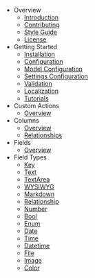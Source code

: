 - Overview
    - [Introduction](/docs/introduction)
    - [Contributing](/docs/contributing)
    - [Style Guide](/docs/style-guide)
    - [License](/docs/license)
- Getting Started
    - [Installation](/docs/installation)
    - [Configuration](/docs/configuration)
    - [Model Configuration](/docs/model-configuration)
    - [Settings Configuration](/docs/settings-configuration)
    - [Validation](/docs/validation)
    - [Localization](/docs/localization)
    - [Tutorials](/docs/tutorials)
- Custom Actions
    - [Overview](/docs/actions)
- Columns
    - [Overview](/docs/columns)
    - [Relationships](/docs/relationship-columns)
- Fields
    - [Overview](/docs/fields)
- Field Types
    - [Key](/docs/field-type-key)
    - [Text](/docs/field-type-text)
    - [TextArea](/docs/field-type-textarea)
    - [WYSIWYG](/docs/field-type-wysiwyg)
    - [Markdown](/docs/field-type-markdown)
    - [Relationship](/docs/field-type-relationship)
    - [Number](/docs/field-type-number)
    - [Bool](/docs/field-type-bool)
    - [Enum](/docs/field-type-enum)
    - [Date](/docs/field-type-date)
    - [Time](/docs/field-type-time)
    - [Datetime](/docs/field-type-datetime)
    - [File](/docs/field-type-file)
    - [Image](/docs/field-type-image)
    - [Color](/docs/field-type-color)